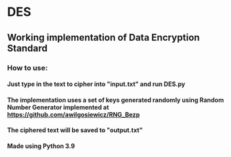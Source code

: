 # DES
## Working implementation of Data Encryption Standard
### How to use:
#### Just type in the text to cipher into "input.txt" and run DES.py
#### The implementation uses a set of keys generated randomly using Random Number Generator implemented at https://github.com/awilgosiewicz/RNG_Bezp
#### The ciphered text will be saved to "output.txt"

#### Made using Python 3.9
